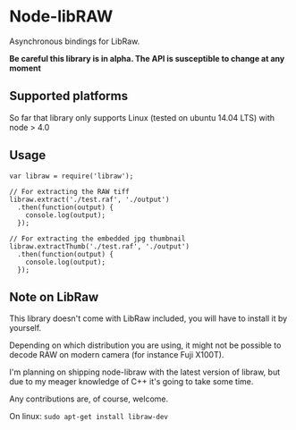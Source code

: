 # Node-libRAW

Asynchronous bindings for LibRaw.

**Be careful this library is in alpha. The API is susceptible to change at any moment**

## Supported platforms

So far that library only supports Linux (tested on ubuntu 14.04 LTS) with node > 4.0

## Usage

```
var libraw = require('libraw');

// For extracting the RAW tiff
libraw.extract('./test.raf', './output')
  .then(function(output) {
    console.log(output);
  });

// For extracting the embedded jpg thumbnail
libraw.extractThumb('./test.raf', './output')
  .then(function(output) {
    console.log(output);
  });
```

## Note on LibRaw

This library doesn't come with LibRaw included, you will have to install it by yourself.

Depending on which distribution you are using, it might not be possible to decode RAW on modern camera (for instance Fuji X100T).

I'm planning on shipping node-libraw with the latest version of libraw, but due to my meager knowledge of C++ it's going to take some time.

Any contributions are, of course, welcome.

On linux: ```sudo apt-get install libraw-dev```
